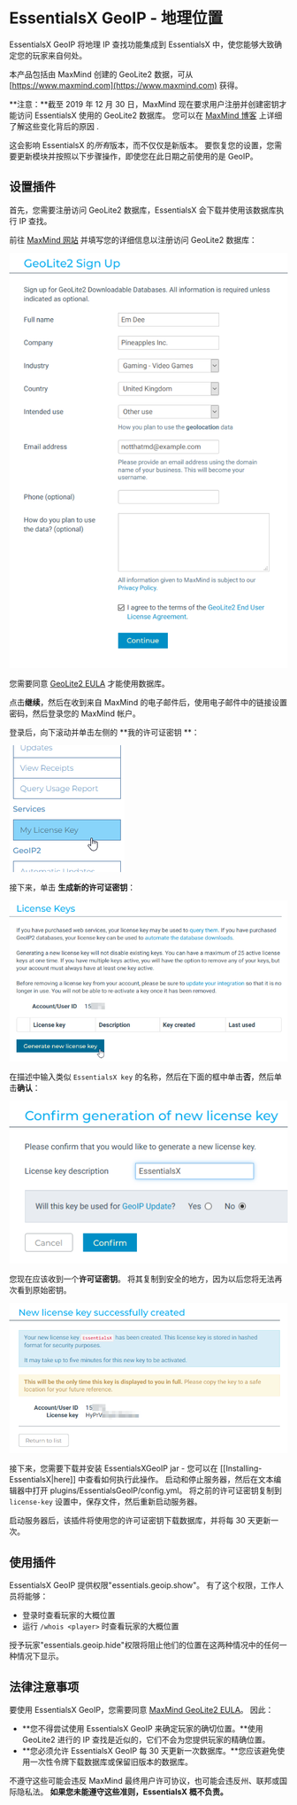 # EssentialsX GeoIP - 地理位置

EssentialsX GeoIP 将地理 IP 查找功能集成到 EssentialsX 中，使您能够大致确定您的玩家来自何处。

<b-message>

本产品包括由 MaxMind 创建的 GeoLite2 数据，可从 [https://www.maxmind.com](https://www.maxmind.com) 获得。

</b-message>

<b-message type="is-info">

**注意：**截至 2019 年 12 月 30 日，MaxMind 现在要求用户注册并创建密钥才能访问 EssentialsX 使用的 GeoLite2 数据库。
您可以在 [MaxMind 博客](https://blog.maxmind.com/2019/12/18/significant-changes-to-accessing-and-using-geolite2-databases/) 上详细了解这些变化背后的原因 .

这会影响 EssentialsX 的*所有*版本，而不仅仅是新版本。 要恢复您的设置，您需要更新模块并按照以下步骤操作，即使您在此日期之前使用的是 GeoIP。

</b-message>

## 设置插件

首先，您需要注册访问 GeoLite2 数据库，EssentialsX 会下载并使用该数据库执行 IP 查找。

前往 [MaxMind 网站](https://www.maxmind.com/en/geolite2/signup) 并填写您的详细信息以注册访问 GeoLite2 数据库：

![填写注册表单的示例。 请注意，是否提供您的电话号码是可选的。](/images/geoip-step1.png)

您需要同意 [GeoLite2 EULA](#legal-notices) 才能使用数据库。

点击**继续**，然后在收到来自 MaxMind 的电子邮件后，使用电子邮件中的链接设置密码，然后登录您的 MaxMind 帐户。

登录后，向下滚动并单击左侧的 **我的许可证密钥 **：

!["我的许可证密钥"位于左侧边栏的"安全性"下。](/images/geoip-step2.png)

接下来，单击 **生成新的许可证密钥**：

!["生成新许可证密钥"按钮位于空表下方。](/images/geoip-step3.png)

在描述中输入类似 `EssentialsX key` 的名称，然后在下面的框中单击**否**，然后单击**确认**：

![描述应该填写一些东西来识别密钥，你应该检查 GeoIP 更新文本旁边的"否"。](/images/geoip-step4.png)

您现在应该收到一个**许可证密钥**。 将其复制到安全的地方，因为以后您将无法再次看到原始密钥。

![复制许可证密钥并将其保存在安全的地方。](./images/geoip-step5.png)

接下来，您需要下载并安装 EssentialsXGeoIP jar - 您可以在 [[Installing-EssentialsX|here]] 中查看如何执行此操作。
启动和停止服务器，然后在文本编辑器中打开 plugins/EssentialsGeoIP/config.yml。
将之前的许可证密钥复制到 `license-key` 设置中，保存文件，然后重新启动服务器。

启动服务器后，该插件将使用您的许可证密钥下载数据库，并将每 30 天更新一次。

## 使用插件

EssentialsX GeoIP 提供权限"essentials.geoip.show"。 有了这个权限，工作人员将能够：
- 登录时查看玩家的大概位置
- 运行 `/whois <player>` 时查看玩家的大概位置

授予玩家"essentials.geoip.hide"权限将阻止他们的位置在这两种情况中的任何一种情况下显示。

## 法律注意事项

<b-message type="is-error">

要使用 EssentialsX GeoIP，您需要同意 [MaxMind GeoLite2 EULA](https://www.maxmind.com/en/geolite2/eula)。 因此：
- **您不得尝试使用 EssentialsX GeoIP 来确定玩家的确切位置。**使用 GeoLite2 进行的 IP 查找是近似的，它们不会为您提供玩家的精确位置。
- **您必须允许 EssentialsX GeoIP 每 30 天更新一次数据库。**您应该避免使用一次性令牌下载数据库或保留旧版本的数据库。

不遵守这些可能会违反 MaxMind 最终用户许可协议，也可能会违反州、联邦或国际隐私法。 **如果您未能遵守这些准则，EssentialsX 概不负责。**

</b-message>
